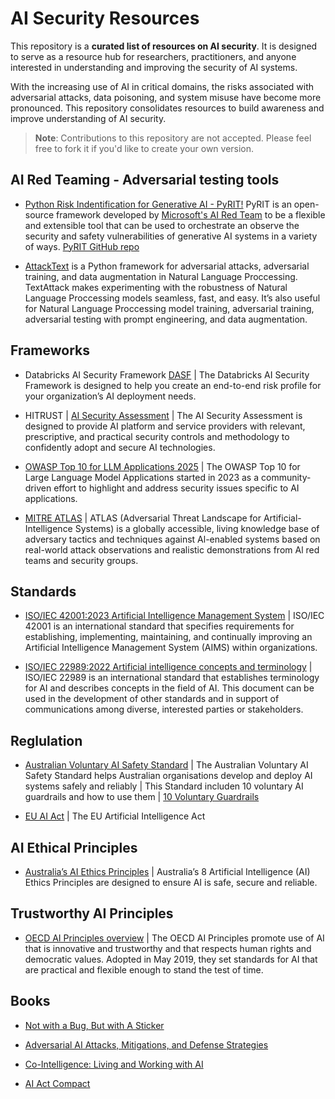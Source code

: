 # AI Security Resources

This repository is a **curated list of resources on AI security**. It is designed to serve as a resource hub for researchers, practitioners, and anyone interested in understanding and improving the security of AI systems.

With the increasing use of AI in critical domains, the risks associated with adversarial attacks, data poisoning, and system misuse have become more pronounced. This repository consolidates resources to build awareness and improve understanding of AI security.

> **Note**: Contributions to this repository are not accepted. Please feel free to fork it if you'd like to create your own version.

## AI Red Teaming - Adversarial testing tools

* [Python Risk Indentification for Generative AI - PyRIT!](https://azure.github.io/PyRIT/) PyRIT is an open-source framework developed by [Microsoft's AI Red Team](https://www.microsoft.com/en-us/security/blog/2024/02/22/announcing-microsofts-open-automation-framework-to-red-team-generative-ai-systems/) to be a flexible and extensible tool that can be used to orchestrate an observe the security and safety vulnerabilities of generative AI systems in a variety of ways.
[PyRIT GitHub repo](https://github.com/Azure/PyRIT)

* [AttackText](https://textattack.readthedocs.io/en/master/) is a Python framework for adversarial attacks, adversarial training, and data augmentation in Natural Language Proccessing. TextAttack makes experimenting with the robustness of Natural Language Proccessing models seamless, fast, and easy. It’s also useful for Natural Language Proccessing model training, adversarial training, adversarial testing with prompt engineering, and data augmentation.

## Frameworks

* Databricks AI Security Framework [DASF](https://www.databricks.com/resources/whitepaper/databricks-ai-security-framework-dasf) | The Databricks AI Security Framework is designed to help you create an end-to-end risk profile for your organization’s AI deployment needs.

* HITRUST | [AI Security Assessment](https://hitrustalliance.net/assessments-and-certifications/aisecurityassessment) | The AI Security Assessment is designed to provide AI platform and service providers with relevant, prescriptive, and practical security controls and methodology to confidently adopt and secure AI technologies.

* [OWASP Top 10 for LLM Applications 2025](https://genai.owasp.org/resource/owasp-top-10-for-llm-applications-2025/) | The OWASP Top 10 for Large Language Model Applications started in 2023 as a community-driven effort to highlight and address security issues specific to AI applications. 

* [MITRE ATLAS](https://atlas.mitre.org/) | ATLAS (Adversarial Threat Landscape for Artificial-Intelligence Systems) is a globally accessible, living knowledge base of adversary tactics and techniques against Al-enabled systems based on real-world attack observations and realistic demonstrations from Al red teams and security groups.

## Standards

* [ISO/IEC 42001:2023 Artificial Intelligence Management System](https://www.iso.org/standard/81230.html) | ISO/IEC 42001 is an international standard that specifies requirements for establishing, implementing, maintaining, and continually improving an Artificial Intelligence Management System (AIMS) within organizations.

* [ISO/IEC 22989:2022 Artificial intelligence concepts and terminology](https://www.iso.org/standard/74296.html) | ISO/IEC 22989 is an international standard that establishes terminology for AI and describes concepts in the field of AI. This document can be used in the development of other standards and in support of communications among diverse, interested parties or stakeholders.

## Reglulation

* [Australian Voluntary AI Safety Standard](https://www.industry.gov.au/publications/voluntary-ai-safety-standard) | The Australian Voluntary AI Safety Standard helps Australian organisations develop and deploy AI systems safely and reliably | This Standard includen 10 voluntary AI guardrails and how to use them | [10 Voluntary Guardrails](https://www.industry.gov.au/publications/voluntary-ai-safety-standard/10-guardrails)

* [EU AI Act](https://artificialintelligenceact.eu/) | The EU Artificial Intelligence Act

## AI Ethical Principles

* [Australia’s AI Ethics Principles](https://www.industry.gov.au/publications/australias-artificial-intelligence-ethics-principles/australias-ai-ethics-principles) | Australia’s 8 Artificial Intelligence (AI) Ethics Principles are designed to ensure AI is safe, secure and reliable.

## Trustworthy AI Principles

* [OECD AI Principles overview](https://oecd.ai/en/ai-principles) | The OECD AI Principles promote use of AI that is innovative and trustworthy and that respects human rights and democratic values. Adopted in May 2019, they set standards for AI that are practical and flexible enough to stand the test of time.

## Books

* [Not with a Bug, But with A Sticker](https://www.wiley.com/en-us/Not+with+a+Bug%2C+But+with+a+Sticker%3A+Attacks+on+Machine+Learning+Systems+and+What+To+Do+About+Them-p-9781119883999)

* [Adversarial AI Attacks, Mitigations, and Defense Strategies](https://www.packtpub.com/en-au/product/adversarial-ai-attacks-mitigations-and-defense-strategies-9781835088678?srsltid=AfmBOoqCrkIs2JWvcMSjdAV3nSLcxlUgr9iUnZrjRl7tjxiOZ3y6FJwU)

* [Co-Intelligence: Living and Working with AI](https://www.penguinrandomhouse.com/books/741805/co-intelligence-by-ethan-mollick/)

* [AI Act Compact](https://books.google.com.au/books/about/AI_Act_compact.html?id=EK04EQAAQBAJ&redir_esc=y)


